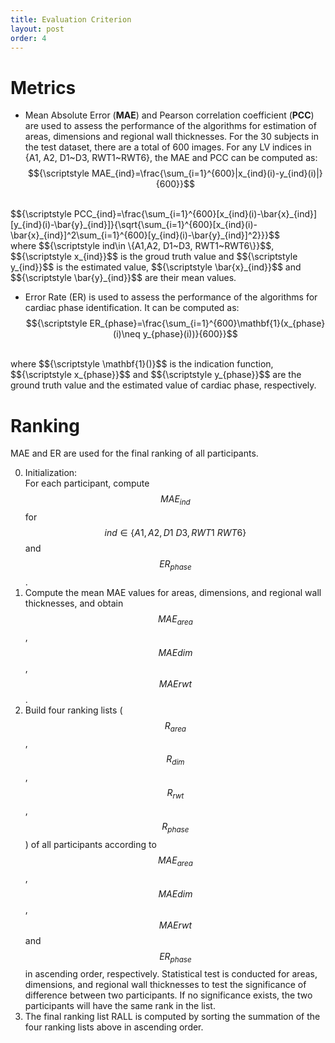 ```yaml
---
title: Evaluation Criterion
layout: post
order: 4
---
```


# Metrics
* Mean Absolute Error (**MAE**) and Pearson correlation coefficient (**PCC**) are used to assess the performance of the algorithms for estimation of areas, dimensions and regional wall thicknesses. For the 30 subjects in the test dataset, there are a total of 600 images. For any LV indices in {A1, A2, D1~D3, RWT1~RWT6}, the MAE and PCC can be computed as:
$${\scriptstyle MAE_{ind}=\frac{\sum_{i=1}^{600}|x_{ind}(i)-y_{ind}(i)|}{600}}$$
<br/>
$${\scriptstyle PCC_{ind}=\frac{\sum_{i=1}^{600}[x_{ind}(i)-\bar{x}_{ind}][y_{ind}(i)-\bar{y}_{ind}]}{\sqrt{\sum_{i=1}^{600}[x_{ind}(i)-\bar{x}_{ind}]^2\sum_{i=1}^{600}[y_{ind}(i)-\bar{y}_{ind}]^2}}}$$
<br/>where $${\scriptstyle ind\in \{A1,A2, D1~D3, RWT1~RWT6\}}$$, $${\scriptstyle x_{ind}}$$ is the groud truth value and $${\scriptstyle y_{ind}}$$ is the estimated value, $${\scriptstyle \bar{x}_{ind}}$$ and $${\scriptstyle \bar{y}_{ind}}$$ are their mean values.

* Error Rate (ER) is used to assess the performance of the algorithms for cardiac phase identification. It can be computed as:
$${\scriptstyle ER_{phase}=\frac{\sum_{i=1}^{600}\mathbf{1}(x_{phase}(i)\neq y_{phase}(i))}{600}}$$
<br/>
where $${\scriptstyle \mathbf{1}()}$$ is the indication function, $${\scriptstyle x_{phase}}$$ and $${\scriptstyle y_{phase}}$$ are the ground truth value and the estimated value of cardiac phase, respectively.

# Ranking
MAE and ER are used for the final ranking of all participants.

0. Initialization: <br/> For each participant, compute $${\scriptstyle MAE_{ind}}$$ for $${\scriptstyle ind\in \{A1,A2, D1~D3, RWT1~RWT6\}}$$ and $${\scriptstyle ER_{phase}}$$.
1. Compute the mean MAE values for areas, dimensions, and regional wall thicknesses, and obtain $${\scriptstyle MAE_{area}}$$, $${\scriptstyle MAE{dim}}$$, $${\scriptstyle MAE{rwt}}$$.
2. Build four ranking lists ($${\scriptstyle R_{area}}$$, $${\scriptstyle R_{dim}}$$, $${\scriptstyle R_{rwt}}$$, $${\scriptstyle R_{phase}}$$) of all participants according to $${\scriptstyle MAE_{area}}$$, $${\scriptstyle MAE{dim}}$$, $${\scriptstyle MAE{rwt}}$$ and $${\scriptstyle ER_{phase}}$$ in ascending order, respectively. Statistical test is conducted for areas, dimensions, and regional wall thicknesses to test the significance of difference between two participants. If no significance exists, the two participants will have the same rank in the list.
3. The final ranking list RALL is computed by sorting the summation of the four ranking lists above in ascending order.